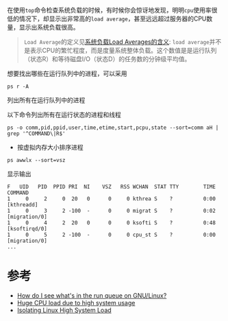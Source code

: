 在使用`top`命令检查系统负载的时候，有时候你会惊讶地发现，明明`cpu`使用率很低的情况下，却显示出非常高的`load average`，甚至远远超过服务器的CPU数量，显示出系统负载很高。

> `Load Average`的定义见[系统负载Load Averages的含义](../../kernel/cpu/system_load_averages): `load average`并不是表示CPU的繁忙程度，而是度量系统整体负载。这个数值是是运行队列（状态R）和等待磁盘I/O（状态D）的任务数的分钟级平均值。

想要找出哪些在运行队列中的进程，可以采用

```
ps r -A
```

列出所有在运行队列中的进程

以下命令列出所有在运行状态的进程和线程

```
ps -o comm,pid,ppid,user,time,etime,start,pcpu,state --sort=comm aH | grep '^COMMAND\|R$'
```

* 按虚拟内存大小排序进程

```
ps awwlx --sort=vsz
```

显示输出

```
F   UID   PID  PPID PRI  NI    VSZ   RSS WCHAN  STAT TTY        TIME COMMAND
1     0     2     0  20   0      0     0 kthrea S    ?          0:00 [kthreadd]
1     0     3     2 -100  -      0     0 migrat S    ?          0:02 [migration/0]
1     0     4     2  20   0      0     0 ksofti S    ?          0:48 [ksoftirqd/0]
1     0     5     2 -100  -      0     0 cpu_st S    ?          0:00 [migration/0]
...
```

# 参考

* [How do I see what's in the run queue on GNU/Linux?](http://serverfault.com/questions/147333/how-do-i-see-whats-in-the-run-queue-on-gnu-linux)
* [Huge CPU load due to high system usage](http://unix.stackexchange.com/questions/153466/huge-cpu-load-due-to-high-system-usage)
* [Isolating Linux High System Load](https://www.tummy.com/articles/isolating-heavy-load/)